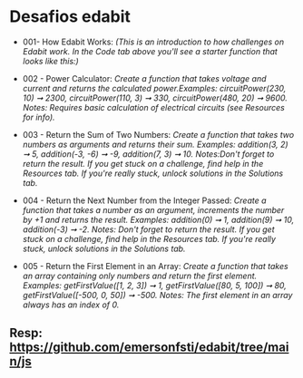 # Desafios edabit

- 001- How Edabit Works:
  _(This is an introduction to how challenges on Edabit work. In the Code tab above you'll see a starter function that looks like this:)_
- 002 - Power Calculator:
  _Create a function that takes voltage and current and returns the calculated power.Examples: circuitPower(230, 10) ➞ 2300, circuitPower(110, 3) ➞ 330, circuitPower(480, 20) ➞ 9600. Notes: Requires basic calculation of electrical circuits (see Resources for info)._
- 003 - Return the Sum of Two Numbers:
  _Create a function that takes two numbers as arguments and returns their sum. Examples: addition(3, 2) ➞ 5, addition(-3, -6) ➞ -9, addition(7, 3) ➞ 10. Notes:Don't forget to return the result. If you get stuck on a challenge, find help in the Resources tab. If you're really stuck, unlock solutions in the Solutions tab._
- 004 - Return the Next Number from the Integer Passed: 
_Create a function that takes a number as an argument, increments the number by +1 and returns the result. Examples: addition(0) ➞ 1, addition(9) ➞ 10, addition(-3) ➞ -2. Notes: Don't forget to return the result. If you get stuck on a challenge, find help in the Resources tab. If you're really stuck, unlock solutions in the Solutions tab._

- 005 - Return the First Element in an Array: 
_Create a function that takes an array containing only numbers and return the first element. Examples: getFirstValue([1, 2, 3]) ➞ 1, getFirstValue([80, 5, 100]) ➞ 80, getFirstValue([-500, 0, 50]) ➞ -500. Notes: The first element in an array always has an index of 0._





## Resp: https://github.com/emersonfsti/edabit/tree/main/js
